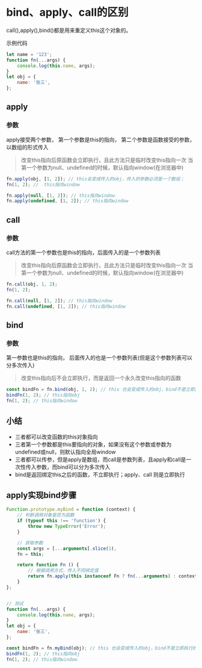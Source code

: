 # bind、apply、call的区别

call(),apply(),bind()都是用来重定义this这个对象的。

示例代码

```js
let name = '123';
function fn(...args) {
    console.log(this.name, args);
}
let obj = {
    name: '张三',
};
```

## apply

### 参数
apply接受两个参数，
第一个参数是this的指向，
第二个参数是函数接受的参数，以数组的形式传入

> 改变this指向后原函数会立即执行，且此方法只是临时改变this指向一次
> 当第一个参数为null、undefined的时候，默认指向window(在浏览器中)

```js
fn.apply(obj, [1, 2]); // this会变成传入的obj，传入的参数必须是一个数组；
fn(1, 2); //  this指向window

fn.apply(null, [1, 2]); // this指向window
fn.apply(undefined, [1, 2]); // this指向window
```

## call

### 参数

call方法的第一个参数也是this的指向，后面传入的是一个参数列表

> 改变this指向后原函数会立即执行，且此方法只是临时改变this指向一次
> 当第一个参数为null、undefined的时候，默认指向window(在浏览器中)

```js
fn.call(obj, 1, 2);
fn(1, 2);

fn.call(null, [1, 2]); // this指向window
fn.call(undefined, [1, 2]); // this指向window
```

## bind

### 参数

第一参数也是this的指向，
后面传入的也是一个参数列表(但是这个参数列表可以分多次传入)

> 改变this指向后不会立即执行，而是返回一个永久改变this指向的函数

```js
const bindFn = fn.bind(obj, 1, 2); // this 也会变成传入的obj，bind不是立即执行的，需要执行一次
bindFn(1, 2); // this指向obj
fn(1, 2); // this指向window
```

## 小结

- 三者都可以改变函数的this对象指向
- 三者第一个参数都是this要指向的对象，如果没有这个参数或参数为undefined或null，则默认指向全局window
- 三者都可以传参，但是apply是数组，而call是参数列表，且apply和call是一次性传入参数，而bind可以分为多次传入
- bind是返回绑定this之后的函数，不立即执行；apply、call 则是立即执行

## apply实现bind步骤

```js
Function.prototype.myBind = function (context) {
    // 判断调用对象是否为函数
    if (typeof this !== 'function') {
        throw new TypeError('Error');
    }

    // 获取参数
    const args = [...arguments].slice(1),
    fn = this;

    return function Fn () {
        // 根据调用方式，传入不同绑定值 
        return fn.apply(this instanceof Fn ? fn(...arguments) : context, args.concat(...arguments));
    }
};


// 测试
function fn(...args) {
    console.log(this.name, args);
}
let obj = {
    name: '张三',
};

const bindFn = fn.myBind(obj); // this 也会变成传入的obj，bind不是立即执行的，需要执行一次
bindFn(1, 2); // this指向obj
fn(1, 2); // this指向window
```